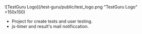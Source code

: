 ![TestGuru Logo](/test-guru/public/test_logo.png "TestGuru Logo" =150x150)
* Project for create tests and user testing.
* js-timer and result's mail notificcation.
